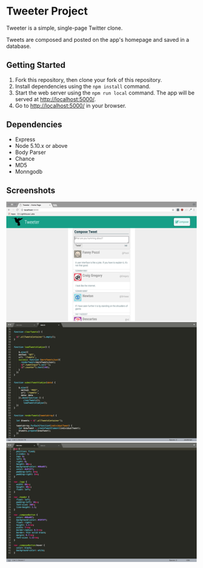 # Tweeter Project

Tweeter is a simple, single-page Twitter clone.

Tweets are composed and posted on the app's homepage and saved in a database.

## Getting Started

1. Fork this repository, then clone your fork of this repository.
2. Install dependencies using the `npm install` command.
3. Start the web server using the `npm run local` command. The app will be served at <http://localhost:5000/>.
4. Go to <http://localhost:5000/> in your browser.

## Dependencies

- Express
- Node 5.10.x or above
- Body Parser
- Chance
- MD5
- Monngodb

## Screenshots

!["Screenshot of Tweeter home page."](https://github.com/TheresaCampbell/tweeter/blob/master/docs/tweeter.png?raw=true)
!["Screenshot of functions used to submit and post tweets."](https://github.com/TheresaCampbell/tweeter/blob/master/docs/tweet-posting-functions.png?raw=true)
!["Screenshot of nav CSS."](https://github.com/TheresaCampbell/tweeter/blob/master/docs/nav-css.png?raw=true)

